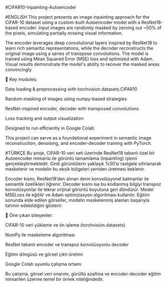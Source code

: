 #CIFAR10-Inpainting-Autoencoder

#ENGLISH
This project presents an image inpainting approach for the CIFAR-10 dataset using a custom-built Autoencoder model with a ResNet18-based encoder. Input images are randomly masked by zeroing out ~50% of the pixels, simulating partially missing visual information.

The encoder leverages deep convolutional layers inspired by ResNet18 to learn rich semantic representations, while the decoder reconstructs the original image using a series of transpose convolutions. The model is trained using Mean Squared Error (MSE) loss and optimized with Adam. Visual results demonstrate the model's ability to recover the masked areas convincingly.

📌 Key modules:

Data loading & preprocessing with torchvision.datasets.CIFAR10

Random masking of images using numpy-based strategies

ResNet-inspired encoder, decoder with transposed convolutions

Loss tracking and output visualization

Designed to run efficiently in Google Colab

This project can serve as a foundational experiment in semantic image reconstruction, denoising, and encoder-decoder training with PyTorch.

#TÜRKÇE
Bu proje, CIFAR-10 veri seti üzerinde ResNet18 tabanlı özel bir Autoencoder mimarisi ile görüntü tamamlama (inpainting) işlemi gerçekleştirmektedir. Girdi görüntülerin yaklaşık %50’si rastgele sıfırlanarak maskelenir ve modelin bu eksik bölgeleri yeniden üretmesi beklenir.

Encoder kısmı, ResNet18’den alınan derin konvolüsyonel katmanlar ile semantik özellikleri öğrenir. Decoder kısmı ise bu kodlanmış bilgiyi transpoz konvolüsyonlar ile tekrar orijinal görüntü boyutuna geri döndürür. Model MSELoss ile eğitilir ve Adam optimizasyon algoritması kullanılır. Eğitim sonunda elde edilen görseller, modelin maskelenmiş alanları başarıyla tahmin edebildiğini gösterir.

📌 Öne çıkan bileşenler:

CIFAR-10 veri yükleme ve ön işleme (torchvision.datasets)

NumPy ile maskeleme algoritması

ResNet tabanlı encoder ve transpoz konvolüsyonlu decoder

Eğitim döngüsü ve görsel çıktı üretimi

Google Colab uyumlu çalışma ortamı

Bu çalışma, görsel veri onarımı, gürültü azaltma ve encoder-decoder eğitim mimarileri üzerine temel bir örnek niteliğindedir.
